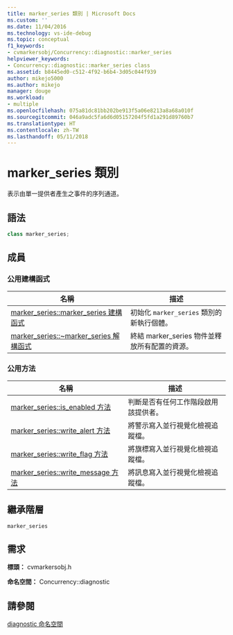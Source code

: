 ```yaml
---
title: marker_series 類別 | Microsoft Docs
ms.custom: ''
ms.date: 11/04/2016
ms.technology: vs-ide-debug
ms.topic: conceptual
f1_keywords:
- cvmarkersobj/Concurrency::diagnostic::marker_series
helpviewer_keywords:
- Concurrency::diagnostic::marker_series class
ms.assetid: b8445ed0-c512-4f92-b6b4-3d05c044f939
author: mikejo5000
ms.author: mikejo
manager: douge
ms.workload:
- multiple
ms.openlocfilehash: 075a81dc81bb202be913f5a06e8213a8a68a010f
ms.sourcegitcommit: 046a9adc5fa6d6d05157204f5fd1a291d89760b7
ms.translationtype: HT
ms.contentlocale: zh-TW
ms.lasthandoff: 05/11/2018
---
```

# <a name="markerseries-class"></a>marker_series 類別
表示由單一提供者產生之事件的序列通道。  
  
## <a name="syntax"></a>語法  
  
```cpp  
class marker_series;  
```  
  
## <a name="members"></a>成員  
  
### <a name="public-constructors"></a>公用建構函式  
  
|名稱|描述|  
|----------|-----------------|  
|[marker_series::marker_series 建構函式](../profiling/marker-series-marker-series-constructor.md)|初始化 `marker_series` 類別的新執行個體。|  
|[marker_series::~marker_series 解構函式](../profiling/marker-series-tilde-marker-series-destructor.md)|終結 marker_series 物件並釋放所有配置的資源。|  
  
### <a name="public-methods"></a>公用方法  
  
|名稱|描述|  
|----------|-----------------|  
|[marker_series::is_enabled 方法](../profiling/marker-series-is-enabled-method.md)|判斷是否有任何工作階段啟用該提供者。|  
|[marker_series::write_alert 方法](../profiling/marker-series-write-alert-method.md)|將警示寫入並行視覺化檢視追蹤檔。|  
|[marker_series::write_flag 方法](../profiling/marker-series-write-flag-method.md)|將旗標寫入並行視覺化檢視追蹤檔。|  
|[marker_series::write_message 方法](../profiling/marker-series-write-message-method.md)|將訊息寫入並行視覺化檢視追蹤檔。|  
  
## <a name="inheritance-hierarchy"></a>繼承階層  
 `marker_series`  
  
## <a name="requirements"></a>需求  
 **標頭：** cvmarkersobj.h  
  
 **命名空間：** Concurrency::diagnostic  
  
## <a name="see-also"></a>請參閱  
 [diagnostic 命名空間](../profiling/diagnostic-namespace.md)